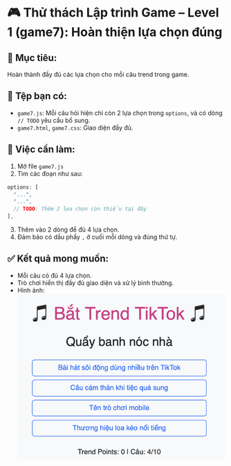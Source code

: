 
# 🎮 Thử thách Lập trình Game – Level 1 (game7): Hoàn thiện lựa chọn đúng

## 🧠 Mục tiêu:
Hoàn thành đầy đủ các lựa chọn cho mỗi câu trend trong game.

## 📂 Tệp bạn có:
- `game7.js`: Mỗi câu hỏi hiện chỉ còn 2 lựa chọn trong `options`, và có dòng `// TODO` yêu cầu bổ sung.
- `game7.html`, `game7.css`: Giao diện đầy đủ.

## 🔧 Việc cần làm:
1. Mở file `game7.js`
2. Tìm các đoạn như sau:
```js
options: [
  "...",
  "...",
  // TODO: Thêm 2 lựa chọn còn thiếu tại đây
],
```
3. Thêm vào 2 dòng để đủ 4 lựa chọn.
4. Đảm bảo có dấu phẩy `,` ở cuối mỗi dòng và đúng thứ tự.

## ✅ Kết quả mong muốn:
- Mỗi câu có đủ 4 lựa chọn.
- Trò chơi hiển thị đầy đủ giao diện và xử lý bình thường.
- Hình ảnh: ![alt text](image.png)